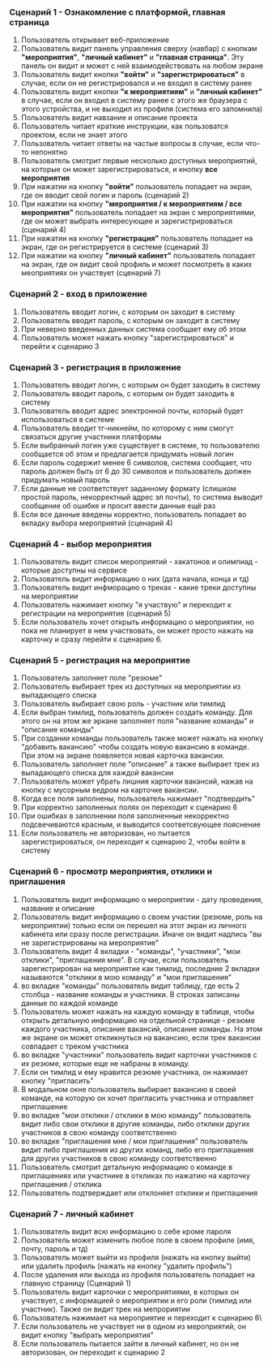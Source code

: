 ### Сценарий 1 - Ознакомление с платформой, главная страница
1. Пользователь открывает веб-приложение
2. Пользователь видит панель управления сверху (навбар) с кнопкам **"мероприятия"**, **"личный кабинет"** и **"главная страница"**. Эту панель он видит и может с ней взаимодействовать на любом экране
3. Пользователь видит кнопки **"войти"** и **"зарегистрироваться"** в случае, если он не регистрировался и не входил в систему ранее
4. Пользователь видит кнопки **"к мероприятиям"** и **"личный кабинет"** в случае, если он входил в систему ранее с этого же браузера с этого устройства, и не выходил из профиля (система его запомнила)
5. Пользователь видит навзание и описание проекта
6. Пользователь читает краткие инструкции, как пользоватся проектом, если не знает этого
7. Пользователь читает ответы на частые вопросы в случае, если что-то непонятно
8. Пользователь смотрит первые несколько доступных мероприятий, на которые он может зарегистрироваться, и кнопку **все мероприятия**
9. При нажатии на кнопку **"войти"** пользователь попадает на экран, где он вводит свой логин и пароль (сценарий 2)
10. При нажатии на кнопку **"мероприятия / к мероприятиям / все мероприятия"** пользователь попадает на экран с мероприятиями, где он может выбрать интересующее и зарегистрироваться (сценарий 4)
11. При нажатии на кнопку **"регистрация"** пользователь попадает на экран, где он регистрируется в системе (сценарий 3)
12. При нажатии на кнопку **"личный кабинет"** пользователь попадает на экран, где он видит свой профиль и может посмотреть в каких меоприятиях он участвует (сценарий 7)

### Сценарий 2 - вход в приложение
1. Пользователь вводит логин, с которым он заходит в систему
2. Пользователь вводит пароль, с которым он заходит в систему
3. При неверно введенных данных система сообщает ему об этом
4. Пользователь может нажать кнопку "зарегистрироваться" и перейти к сценарию 3

### Сценарий 3 - регистрация в приложение
1. Пользователь вводит логин, с которым он будет заходить в систему
2. Пользователь вводит пароль, с которым он будет заходить в систему
3. Пользователь вводит адрес электронной почты, который будет использоваться в системе
4. Пользователь вводит тг-никнейм, по которому с ним смогут связаться другие участники платформы
5. Если выбранный логин уже существует в системе, то пользователю сообщается об этом и предлагается придумать новый логин
6. Если пароль содержит менее 6 символов, система сообщает, что пароль должен быть от 6 до 30 символов и пользователь должен придумать новый пароль
7. Если данные не соответствует заданному формату (слишком простой пароль, некорректный адрес эл почты), то система выводит сообщение об ошибке и просит ввести данные ещё раз
8. Если все данные введены корректно, пользователь попадает во вкладку выбора мероприятий (сценарий 4)

### Сценарий 4 - выбор мероприятия
1. Пользователь видит список мероприятий - хакатонов и олимпиад - которые доступны на сервисе
2. Пользователь видит информацию о них (дата начала, конца и тд)
3. Пользователь видит инфморацию о треках - какие треки доступны на мероприятии
4. Пользователь нажимает кнопку "я участвую" и переходит к регистрации на мероприятие (сценарий 5)
5. Если пользователь хочет открыть информацию о мероприятии, но пока не планирует в нем участвовать, он может просто нажать на карточку и сразу перейти к сценарию 6.

### Сценарий 5 - регистрация на мероприятие
1. Пользователь заполняет поле "резюме" 
2. Пользователь выбирает трек из доступных на мероприятии из выпадающего списка
3. Пользователь выбирает свою роль - участник или тимлид
4. Если выбран тимлид, пользователь должен создать команду. Для этого он на этом же эркане заполняет поля "название команды" и "описание команды"
5. При создании команды пользователь также может нажать на кнопку "добавить вакансию" чтобы создать новую вакансию в команде. При этом на экране появляется новая карточка вакансии.
6. Пользователь заполняет поле "описание" а также выбирает трек из выпадающего списка для каждой вакансии
7. Пользователь может убрать лишние карточки вакансий, нажав на кнопку с мусорным ведром на карточке вакансии.
8. Когда все поля заполнены, пользователь нажимает "подтвердить"
9. При корректно заполненых полях он переходит к сценарию 6
10. При ошибках в заполнении поля заполненные некорректно подсвечиваются красным, и выводится соответсвующее пояснение
11. Если пользователь не авторизован, но пытается зарегистрироваться, он переходит к сценарию 2, чтобы войти в систему

### Сценарий 6 - просмотр мероприятия, отклики и приглашения
1. Пользователь видит информацию о мероприятии - дату проведения, название и описание
2. Пользователь видит информацию о своем участии (резюме, роль на мероприятии) только если он перешел на этот экран из личного кабинета или сразу после регистрации. Иначе он видит надпись "вы не зарегистрированы на мероприятие"
3. Пользователь видит 4 вкладки - "команды", "участники", "мои отклики", "приглашения мне". В случае, если пользователь зарегистрирован на мероприятие как тимлид, последние 2 вкладки называются "отклики в мою команду" и "мои приглашения"
4. во вкладке "команды" пользователь видит таблицу, где есть 2 столбца - название команды и участники. В строках записаны данные по каждой команде
5. Пользователь может нажать на каждую команду в таблице, чтобы открыть детальную информацию на отдельной странице - резюме каждого участника, описание вакансий, описание команды. На этом же экране он может откликнуться на вакансию, если трек вакансии совпадает с треком участника
6. во вкладке "участники" пользователь видит карточки участников с их резюме, которые еще не набраны в команду.
7. Если он тимлид и ему нравится резюме участника, он нажимает кнопку "пригласить"
8. В модальном окне пользователь выбирает вакансию в своей команде, на которую он хочет пригласить участника и отправляет приглашение
9. во вкладке "мои отклики / отклики в мою команду" пользователь видит либо свои отклики в другие команды, либо отклики других участников в свою команду соответственно
10. во вкладке "приглашения мне / мои приглашения" пользователь видит либо приглашения из других команд, либо его приглашения для других участников в свою команду соответственно
11. Пользователь смотрит детальную информацию о команде в приглашениях или участнике в откликах по нажатию на карточку приглашения / отклика
12. Пользователь подтверждает или отклоняет отклики и приглашения

### Сценарий 7 - личный кабинет
1. Пользователь видит всю информацию о себе кроме пароля
2. Пользователь может изменить любое поле в своем профиле (имя, почту, пароль и тд)
3. Пользователь может выйти из профиля (нажать на кнопку выйти) или удалить профиль (нажать на кнопку "удалить профиль")
4. После удаления или выхода из профиля пользователь попадает на главную страницу (Сценарий 1)
5. Пользователь видит карточки с мероприятиями, в которых он участвует, с информацией о мероприятии и его роли (тимлид или участник). Также он видит трек на мепрориятии
6. Пользователь нажимает на мероприятие и переходит к сценарию 6\
7. Если пользователь не участвует ни в одном из мероприятий, он видит кнопку "выбрать мероприятия"
8. Если пользователь пытается зайти в личный кабинет, но он не авторизован, он переходит к сценарию 2
